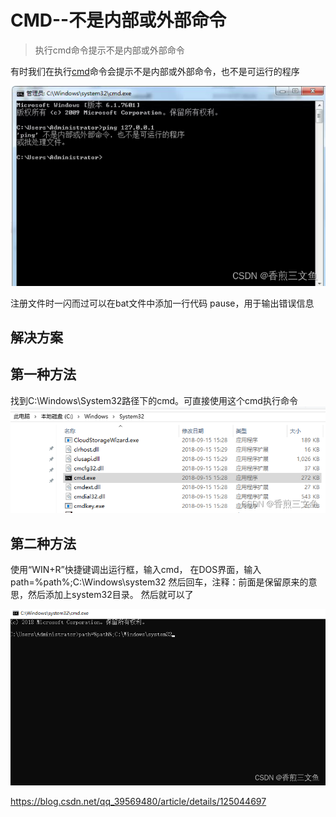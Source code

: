 # CMD--不是内部或外部命令

>  执行cmd命令提示不是内部或外部命令

有时我们在执行[cmd](https://so.csdn.net/so/search?q=cmd&spm=1001.2101.3001.7020)命令会提示不是内部或外部命令，也不是可运行的程序

![在这里插入图片描述](./images/994a9e78026d440daa3e3e4ad3a32c23.png)



注册文件时一闪而过可以在bat文件中添加一行代码 pause，用于输出错误信息



## 解决方案

## 第一种方法

找到C:\Windows\System32路径下的cmd。可直接使用这个cmd执行命令
![在这里插入图片描述](./images/183454f4545048149379fb1267c00f0d.png)





## 第二种方法

使用“WIN+R”快捷键调出运行框，输入cmd， 在DOS界面，输入 path=%path%;C:\Windows\system32 然后回车，注释：前面是保留原来的意思，然后添加上system32目录。
然后就可以了

![在这里插入图片描述](./images/566f16b82ce549f7a36225991e867650.png)

https://blog.csdn.net/qq_39569480/article/details/125044697
